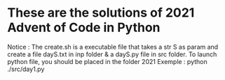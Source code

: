 # These are the solutions of 2021 Advent of Code in Python

Notice :
The create.sh is a executable file that takes a str S as param and create
a file dayS.txt in inp folder & a dayS.py file in src folder.
To launch python file, you should be placed in the folder 2021
Exemple :
python ./src/day1.py